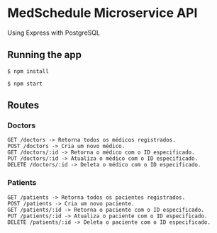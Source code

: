# MedSchedule Microservice API

Using Express with PostgreSQL

## Running the app 

```
$ npm install

$ npm start
```

## Routes
### Doctors
```
GET /doctors -> Retorna todos os médicos registrados.
POST /doctors -> Cria um novo médico.
GET /doctors/:id -> Retorna o médico com o ID especificado.
PUT /doctors/:id -> Atualiza o médico com o ID especificado.
DELETE /doctors/:id -> Deleta o médico com o ID especificado.
```
### Patients
```
GET /patients -> Retorna todos os pacientes registrados.
POST /patients -> Cria um novo paciente.
GET /patients/:id -> Retorna o paciente com o ID especificado.
PUT /patients/:id -> Atualiza o paciente com o ID especificado.
DELETE /patients/:id -> Deleta o paciente com o ID especificado.
```
